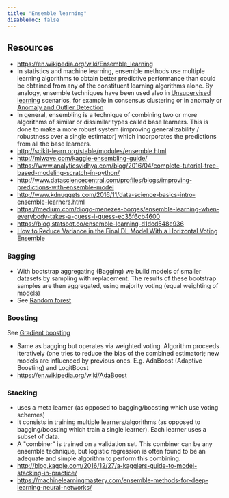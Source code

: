 ```yaml
---
title: "Ensemble learning"
disableToc: false 
---
```


## Resources
- https://en.wikipedia.org/wiki/Ensemble_learning
- In statistics and machine learning, ensemble methods use multiple learning algorithms to obtain better predictive performance than could be obtained from any of the constituent learning algorithms alone. By analogy, ensemble techniques have been used also in [Unsupervised learning](AI/Unsupervised%20learning/Unsupervised%20learning.md) scenarios, for example in consensus clustering or in anomaly or [Anomaly and Outlier Detection](AI/Anomaly%20and%20Outlier%20Detection.md)
- In general, ensembling is a technique of combining two or more algorithms of similar or dissimilar types called base learners. This is done to make a more robust system (improving generalizability / robustness over a single estimator) which incorporates the predictions from all the base learners.
- http://scikit-learn.org/stable/modules/ensemble.html
- http://mlwave.com/kaggle-ensembling-guide/
- https://www.analyticsvidhya.com/blog/2016/04/complete-tutorial-tree-based-modeling-scratch-in-python/
- http://www.datasciencecentral.com/profiles/blogs/improving-predictions-with-ensemble-model
- http://www.kdnuggets.com/2016/11/data-science-basics-intro-ensemble-learners.html
- https://medium.com/diogo-menezes-borges/ensemble-learning-when-everybody-takes-a-guess-i-guess-ec35f6cb4600
- https://blog.statsbot.co/ensemble-learning-d1dcd548e936
- [How to Reduce Variance in the Final DL Model With a Horizontal Voting Ensemble](https://machinelearningmastery.com/horizontal-voting-ensemble/)

### Bagging
- With bootstrap aggregating (Bagging) we build models of smaller datasets by sampling with replacement. The results of these bootstrap samples are then aggregated, using majority voting (equal weighting of models)
- See [Random forest](AI/Supervised%20Learning/Random%20forest.md)

### Boosting
See [Gradient boosting](AI/Supervised%20Learning/Gradient%20boosting.md)
- Same as bagging but operates via weighted voting. Algorithm proceeds iteratively (one tries to reduce the bias of the combined estimator); new models are influenced by previous ones. E.g. AdaBoost (Adaptive Boosting) and LogitBoost
- https://en.wikipedia.org/wiki/AdaBoost

### Stacking
- uses a meta learner (as opposed to bagging/boosting which use voting schemes)
- It consists in training multiple learners/algorithms (as opposed to bagging/boosting which train a single learner).  Each learner uses a subset of data. 
- A "combiner" is trained on a validation set. This combiner can be any ensemble technique, but logistic regression is often found to be an adequate and simple algorithm to perform this combining.
- http://blog.kaggle.com/2016/12/27/a-kagglers-guide-to-model-stacking-in-practice/
- https://machinelearningmastery.com/ensemble-methods-for-deep-learning-neural-networks/
